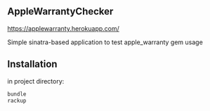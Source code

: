AppleWarrantyChecker
---

https://applewarranty.herokuapp.com/

Simple sinatra-based application to test apple_warranty gem usage

Installation
---

in project directory:

```ruby
bundle
rackup
```
